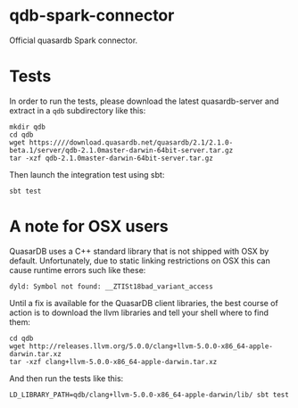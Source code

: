 # qdb-spark-connector
Official quasardb Spark connector.

# Tests

In order to run the tests, please download the latest quasardb-server and extract in a `qdb` subdirectory like this:

```
mkdir qdb
cd qdb
wget https:////download.quasardb.net/quasardb/2.1/2.1.0-beta.1/server/qdb-2.1.0master-darwin-64bit-server.tar.gz
tar -xzf qdb-2.1.0master-darwin-64bit-server.tar.gz
```

Then launch the integration test using sbt:

```
sbt test
```
# A note for OSX users

QuasarDB uses a C++ standard library that is not shipped with OSX by default. Unfortunately, due to static linking restrictions on OSX this can cause runtime errors such like these:

```
dyld: Symbol not found: __ZTISt18bad_variant_access
```

Until a fix is available for the QuasarDB client libraries, the best course of action is to download the llvm libraries and tell your shell where to find them:

```
cd qdb
wget http://releases.llvm.org/5.0.0/clang+llvm-5.0.0-x86_64-apple-darwin.tar.xz
tar -xzf clang+llvm-5.0.0-x86_64-apple-darwin.tar.xz
```

And then run the tests like this:

```
LD_LIBRARY_PATH=qdb/clang+llvm-5.0.0-x86_64-apple-darwin/lib/ sbt test
```
